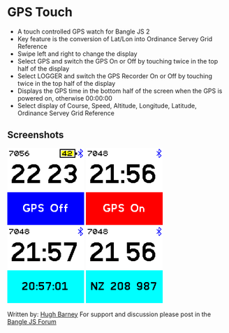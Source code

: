 # GPS Touch

- A touch controlled GPS watch for Bangle JS 2
- Key feature is the conversion of Lat/Lon into Ordinance Servey Grid Reference
- Swipe left and right to change the display
- Select GPS and switch the GPS On or Off by touching twice in the top half of the display
- Select LOGGER and switch the GPS Recorder On or Off by touching twice in the top half of the display
- Displays the GPS time in the bottom half of the screen when the GPS is powered on, otherwise 00:00:00
- Select display of Course, Speed, Altitude, Longitude, Latitude, Ordinance Servey Grid Reference

## Screenshots

![](screenshot1.png)
![](screenshot2.png)
![](screenshot3.png)
![](screenshot4.png)

Written by: [Hugh Barney](https://github.com/hughbarney) For support and discussion please post in the [Bangle JS Forum](http://forum.espruino.com/microcosms/1424/)
